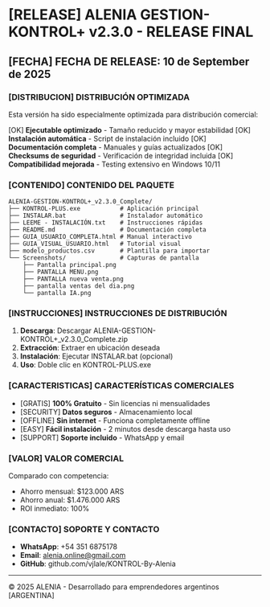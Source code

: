 # [RELEASE] ALENIA GESTION-KONTROL+ v2.3.0 - RELEASE FINAL

## [FECHA] FECHA DE RELEASE: 10 de September de 2025

### [DISTRIBUCION] DISTRIBUCIÓN OPTIMIZADA

Esta versión ha sido especialmente optimizada para distribución comercial:

[OK] **Ejecutable optimizado** - Tamaño reducido y mayor estabilidad
[OK] **Instalación automática** - Script de instalación incluido
[OK] **Documentación completa** - Manuales y guías actualizados
[OK] **Checksums de seguridad** - Verificación de integridad incluida
[OK] **Compatibilidad mejorada** - Testing extensivo en Windows 10/11

### [CONTENIDO] CONTENIDO DEL PAQUETE

```
ALENIA-GESTION-KONTROL+_v2.3.0_Complete/
├── KONTROL-PLUS.exe           # Aplicación principal
├── INSTALAR.bat               # Instalador automático
├── LEEME - INSTALACIÓN.txt    # Instrucciones rápidas
├── README.md                  # Documentación completa
├── GUIA_USUARIO_COMPLETA.html # Manual interactivo
├── GUIA_VISUAL_USUARIO.html   # Tutorial visual
├── modelo_productos.csv       # Plantilla para importar
└── Screenshots/               # Capturas de pantalla
    ├── Pantalla principal.png
    ├── PANTALLA MENU.png
    ├── PANTALLA nueva venta.png
    ├── pantalla ventas del dia.png
    └── pantalla IA.png
```

### [INSTRUCCIONES] INSTRUCCIONES DE DISTRIBUCIÓN

1. **Descarga**: Descargar ALENIA-GESTION-KONTROL+_v2.3.0_Complete.zip
2. **Extracción**: Extraer en ubicación deseada
3. **Instalación**: Ejecutar INSTALAR.bat (opcional)
4. **Uso**: Doble clic en KONTROL-PLUS.exe

### [CARACTERISTICAS] CARACTERÍSTICAS COMERCIALES

- [GRATIS] **100% Gratuito** - Sin licencias ni mensualidades
- [SECURITY] **Datos seguros** - Almacenamiento local
- [OFFLINE] **Sin internet** - Funciona completamente offline
- [EASY] **Fácil instalación** - 2 minutos desde descarga hasta uso
- [SUPPORT] **Soporte incluido** - WhatsApp y email

### [VALOR] VALOR COMERCIAL

Comparado con competencia:
- Ahorro mensual: $123.000 ARS
- Ahorro anual: $1.476.000 ARS
- ROI inmediato: 100%

### [CONTACTO] SOPORTE Y CONTACTO

- **WhatsApp**: +54 351 6875178
- **Email**: alenia.online@gmail.com
- **GitHub**: github.com/vjlale/KONTROL-By-Alenia

---

© 2025 ALENIA - Desarrollado para emprendedores argentinos [ARGENTINA]
